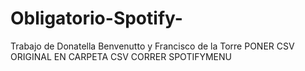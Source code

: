 # Obligatorio-Spotify-
Trabajo de Donatella Benvenutto y Francisco de la Torre
PONER CSV ORIGINAL EN CARPETA CSV
CORRER SPOTIFYMENU
